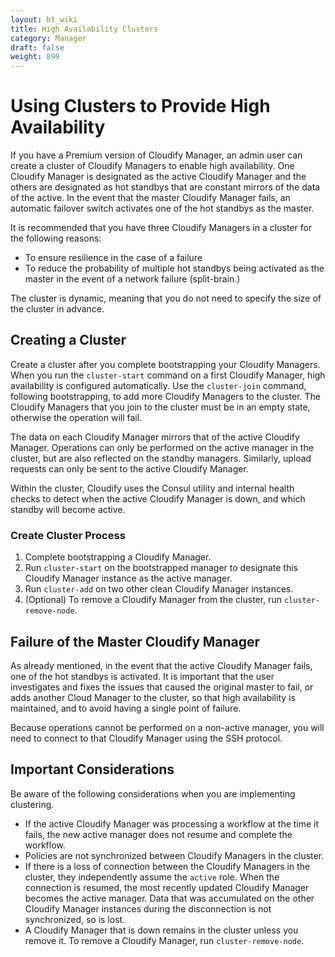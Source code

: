 ```yaml
---
layout: bt_wiki
title: High Availability Clusters
category: Manager
draft: false
weight: 899
---
```

# Using Clusters to Provide High Availability

If you have a Premium version of Cloudify Manager, an admin user can create a cluster of Cloudify Managers to enable high availability. One Cloudify Manager is designated as the active Cloudify Manager and the others are designated as hot standbys that are constant mirrors of the data of the active. In the event that the master Cloudify Manager fails, an automatic failover switch activates one of the hot standbys as the master.

 It is recommended that you have three Cloudify Managers in a cluster for the following reasons:

* To ensure resilience in the case of a failure
* To reduce the probability of multiple hot standbys being activated as the master in the event of a network failure (split-brain.) 

The cluster is dynamic, meaning that you do not need to specify the size of the cluster in advance. 

## Creating a Cluster
Create a cluster after you complete bootstrapping your Cloudify Managers. When you run the `cluster-start` command on a first Cloudify Manager, high availability is configured automatically. Use the `cluster-join` command, following bootstrapping, to add more Cloudify Managers to the cluster. The Cloudify Managers that you join to the cluster must be in an empty state, otherwise the operation will fail. 

The data on each Cloudify Manager mirrors that of the active Cloudify Manager. Operations can only be performed on the active manager in the cluster, but are also reflected on the standby managers. Similarly, upload requests can only be sent to the active Cloudify Manager.

Within the cluster, Cloudify uses the Consul utility and internal health checks to detect when the active Cloudify Manager is down, and which standby will become active.

### Create Cluster Process
1. Complete bootstrapping a Cloudify Manager.
2. Run `cluster-start` on the bootstrapped manager to designate this Cloudify Manager instance as the active manager.
3. Run `cluster-add` on two other clean Cloudify Manager instances.
4. (Optional) To remove a Cloudify Manager from the cluster, run `cluster-remove-node`.

## Failure of the Master Cloudify Manager
As already mentioned, in the event that the active Cloudify Manager fails, one of the hot standbys is activated. It is important that the user investigates and fixes the issues that caused the original master to fail, or adds another Cloud Manager to the cluster, so that high availability is maintained, and to avoid having a single point of failure.

Because operations cannot be performed on a non-active manager, you will need to connect to that Cloudify Manager using the SSH protocol.

## Important Considerations
Be aware of the following considerations when you are implementing clustering.

* If the active Cloudify Manager was processing a workflow at the time it fails, the new active manager does not resume and complete the workflow.
* Policies are not synchronized between Cloudify Managers in the cluster.
* If there is a loss of connection between the Cloudify Managers in the cluster, they independently assume the `active` role. When the connection is resumed, the most recently updated Cloudify Manager becomes the active manager. Data that was accumulated on the other Cloudify Manager instances during the disconnection is not synchronized, so is lost. 
* A Cloudify Manager that is down remains in the cluster unless you remove it. To remove a Cloudify Manager, run `cluster-remove-node`.


